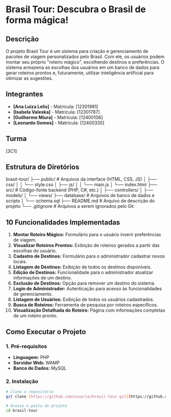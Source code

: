 # Brasil Tour: Descubra o Brasil de forma mágica!

## Descrição
O projeto Brasil Tour é um sistema para criação e gerenciamento de pacotes de viagem personalizados pelo Brasil. Com ele, os usuários podem montar seu próprio "roteiro mágico", escolhendo destinos e preferências. O sistema armazena as escolhas dos usuários em um banco de dados para gerar roteiros prontos e, futuramente, utilizar inteligência artificial para otimizar as sugestões.

## Integrantes
- **[Ana Luiza Lelis]** - Matrícula: [12301981]
- **[Isabela Valeska]** - Matrícula: [12301787]
- **[Guilherme Miura]** - Matrícula: [12400106]
- **[Leonardo Gomes]** - Matrícula: [12400335]

## Turma
[3C1]

## Estrutura de Diretórios
brasil-tour/
├── public/                 # Arquivos da interface (HTML, CSS, JS)
│   ├── css/
│   │   └── style.css
│   ├── js/
│   │   └── main.js
│   └── index.html
├── src/                    # Código-fonte backend (PHP, C#, etc.)
│   ├── controllers/
│   ├── models/
│   └── views/
├── database/               # Arquivos de banco de dados e scripts
│   └── schema.sql
├── README.md               # Arquivo de descrição do projeto
└── .gitignore              # Arquivos a serem ignorados pelo Git

## 10 Funcionalidades Implementadas

1.  **Montar Roteiro Mágico:** Formulário para o usuário inserir preferências de viagem.
2.  **Visualizar Roteiros Prontos:** Exibição de roteiros gerados a partir das escolhas do usuário.
3.  **Cadastro de Destinos:** Formulário para o administrador cadastrar novos locais.
4.  **Listagem de Destinos:** Exibição de todos os destinos disponíveis.
5.  **Edição de Destinos:** Funcionalidade para o administrador atualizar informações de um destino.
6.  **Exclusão de Destinos:** Opção para remover um destino do sistema.
7.  **Login de Administrador:** Autenticação para acesso às funcionalidades de gerenciamento.
8.  **Listagem de Usuários:** Exibição de todos os usuários cadastrados.
9.  **Busca de Roteiros:** Ferramenta de pesquisa por roteiros específicos.
10. **Visualização Detalhada do Roteiro:** Página com informações completas de um roteiro pronto.

## Como Executar o Projeto

### 1. Pré-requisitos
- **Linguagem:** PHP
- **Servidor Web:** WAMP 
- **Banco de Dados:** MySQL 

### 2. Instalação
```bash
# Clone o repositório
git clone [https://github.com/usuario/brasil-tour.git](https://github.com/usuario/brasil-tour.git)

# Acesse a pasta do projeto
cd brasil-tour
